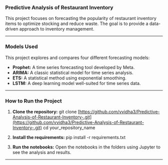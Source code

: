 ### Predictive Analysis of Restaurant Inventory

This project focuses on forecasting the popularity of restaurant inventory items to optimize stocking and reduce waste. The goal is to provide a data-driven approach to inventory management.

***

### Models Used

This project explores and compares four different forecasting models:
* **Prophet:** A time series forecasting tool developed by Meta.
* **ARIMA:** A classic statistical model for time series analysis.
* **ETS:** A statistical method using exponential smoothing.
* **LSTM:** A deep learning model well-suited for time series data.

***

### How to Run the Project

1.  **Clone the repository:**
    git clone [https://github.com/vvidha3/Predictive-Analysis-of-Restaurant-Inventory-.git](https://github.com/vvidha3/Predictive-Analysis-of-Restaurant-Inventory-.git)
    cd your_repository_name

2.  **Install the requirements:**
    pip install -r requirements.txt
    
3.  **Run the notebooks:**
    Open the notebooks in the folders using Jupyter to see the analysis and results.

***